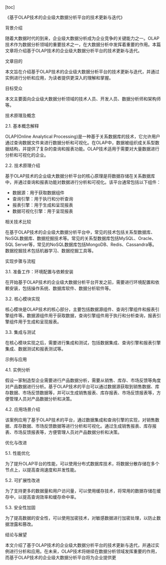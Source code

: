 
[toc]                    
                
                
《基于OLAP技术的企业级大数据分析平台的技术更新与迭代》

背景介绍

随着大数据时代的到来，企业级大数据分析成为企业竞争的关键能力之一。OLAP技术作为数据分析领域的重要技术之一，在大数据分析中发挥着重要的作用。本篇文章将介绍基于OLAP技术的企业级大数据分析平台的技术更新与迭代。

文章目的

本文旨在介绍基于OLAP技术的企业级大数据分析平台的技术更新与迭代，并通过实例进行分析和应用，为读者提供更深入的理解和掌握。

目标受众

本文主要面向企业级大数据分析领域的技术人员、开发人员、数据分析师和架构师等。

技术原理及概念

2.1. 基本概念解释

OLAP(Online Analytical Processing)是一种基于关系数据库的技术，它允许用户通过查询数据文件来进行数据分析和可视化。在OLAP中，数据被组织成关系型数据结构，并提供了复杂的查询和报表功能。OLAP技术适用于需要对大量数据进行分析和可视化的企业。

2.2. 技术原理介绍

基于OLAP技术的企业级大数据分析平台的核心原理是将数据存储在关系数据库中，并通过查询和报表功能对数据进行分析和可视化。该平台通常包括以下组件：

- 数据源：用于获取数据组件
- 查询引擎：用于执行和分析查询
- 报表引擎：用于生成和呈现报表
- 数据可视化引擎：用于呈现报表

相关技术比较

在基于OLAP技术的企业级大数据分析平台中，常见的技术包括关系型数据库、NoSQL数据库、数据挖掘技术等。常见的关系型数据库包括MySQL、Oracle、SQL Server等，常见的NoSQL数据库包括MongoDB、Redis、Cassandra等。数据挖掘技术包括机器学习、数据挖掘工具等。

实现步骤与流程

3.1. 准备工作：环境配置与依赖安装

在开始基于OLAP技术的企业级大数据分析平台开发之前，需要进行环境配置和依赖安装，包括操作系统、数据库软件、数据分析软件等。

3.2. 核心模块实现

核心模块是OLAP技术的核心部分，主要包括数据源组件、查询引擎组件和报表引擎组件等。数据源组件用于获取数据，查询引擎组件用于执行和分析查询，报表引擎组件用于生成和呈现报表。

3.3. 集成与测试

在核心模块实现之后，需要进行集成和测试，包括数据集成、查询引擎和报表引擎集成、数据测试和报表测试等。

示例与应用

4.1. 实例分析

假设一家制造型企业需要进行产品数据分析，需要从销售、库存、市场反馈等角度对产品数据进行分析。基于OLAP技术的平台可以通过数据源获取到销售数据、库存数据、市场反馈数据等，并可以生成销售报表、库存报表、市场反馈报表等，方便管理人员对产品数据分析和决策。

4.2. 应用场景介绍

该案例应用了基于OLAP技术的平台，通过数据集成和查询引擎的实现，对销售数据、库存数据、市场反馈数据等进行分析和可视化。通过生成销售报表、库存报表、市场反馈报表等，方便管理人员对产品数据分析和决策。

优化与改进

5.1. 性能优化

为了提升OLAP平台的性能，可以使用分布式数据库技术，将数据分散存储在多个节点上，以提高查询速度和并发性能。

5.2. 可扩展性改进

为了支持更多的数据量和用户访问量，可以使用缓存技术，将常用的数据存储在缓存中，以提高查询效率和缓存命中率。

5.3. 安全性加固

为了提高数据的安全性，可以使用加密技术，对敏感数据进行加密处理，以防止数据泄露和篡改。

结论与展望

本文介绍了基于OLAP技术的企业级大数据分析平台的技术更新与迭代，并通过实例进行分析和应用。在未来，OLAP技术将继续在数据分析领域发挥重要的作用，而基于OLAP技术的企业级大数据分析平台将为企业提供更

